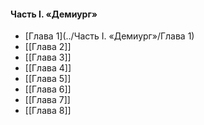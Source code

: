 #### Часть I. «Демиург»
- [Глава 1](../Часть I. «Демиург»/Глава 1)
- [[Глава 2]]
- [[Глава 3]]
- [[Глава 4]]
- [[Глава 5]]
- [[Глава 6]]
- [[Глава 7]]
- [[Глава 8]]



